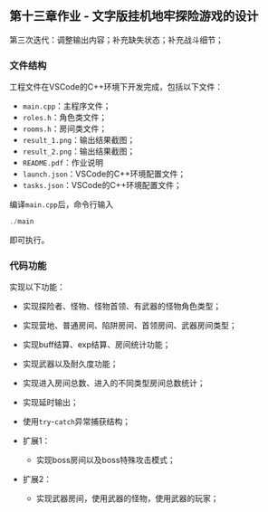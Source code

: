 ## 第十三章作业 - 文字版挂机地牢探险游戏的设计

第三次迭代：调整输出内容；补充缺失状态；补充战斗细节；

### 文件结构

工程文件在VSCode的C++环境下开发完成，包括以下文件：

- `main.cpp`：主程序文件；
- `roles.h`：角色类文件；
- `rooms.h`：房间类文件；
- `result_1.png`：输出结果截图；
- `result_2.png`：输出结果截图；
- `README.pdf`：作业说明
- `launch.json`：VSCode的C++环境配置文件；
- `tasks.json`：VSCode的C++环境配置文件；

编译`main.cpp`后，命令行输入

```c++
./main
```

即可执行。



### 代码功能

实现以下功能：

- 实现探险者、怪物、怪物首领、有武器的怪物角色类型；
- 实现营地、普通房间、陷阱房间、首领房间、武器房间类型；
- 实现buff结算、exp结算、房间统计功能；
- 实现武器以及耐久度功能；
- 实现进入房间总数、进入的不同类型房间总数统计；
- 实现延时输出；
- 使用`try`-`catch`异常捕获结构；

- 扩展1：
  - 实现boss房间以及boss特殊攻击模式；
- 扩展2：
  -  实现武器房间，使用武器的怪物，使用武器的玩家；